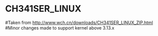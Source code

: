 # CH341SER_LINUX
#Taken from http://www.wch.cn/downloads/CH341SER_LINUX_ZIP.html
#Minor changes made to support kernel above 3.13.x
